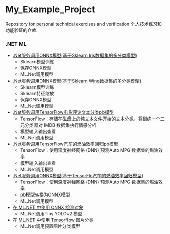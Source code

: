 # My_Example_Project
Repository for personal technical exercises and verification
个人技术练习和功能验证的仓库

### .NET ML
- [.Net服务调用ONNX模型(基于Sklearn Iris数据集的多分类模型)](https://github.com/zdz72113/My_Example_Project/blob/main/NetInvokeSklearnONNX_Iris_Example/NetInvokeSklearnONNX_Iris_Example.md)
  - Sklearn模型训练
  - 保存ONNX模型
  - ML.Net调用模型
- [.Net服务调用ONNX模型(基于Sklearn Wine数据集的多分类模型)](https://github.com/zdz72113/My_Example_Project/blob/main/NetInvokeSklearnONNX_Wine_Example/NetInvokeSklearnONNX_Wine_Example.md)
  - Sklearn模型训练
  - Sklearn特征缩放
  - 保存ONNX模型
  - ML.Net调用模型
- [.Net服务调用TensorFlow电影评论文本分类pb模型 ](https://github.com/zdz72113/My_Example_Project/blob/main/NetInvokeTFModel_TextClassification_Example/NetInvokeTFModel_TextClassification_Example.md)
  - TensorFlow：存储在磁盘上的纯文本文件开始的文本分类。将训练一个二元分类器对 IMDB 数据集执行情感分析
  - 模型输入输出查看
  - ML.Net调用模型
- [.Net服务调用TensorFlow汽车的燃油效率回归pb模型 ](https://github.com/zdz72113/My_Example_Project/blob/main/NetInvokeTFModel_AutoMPG_Example/NetInvokeTFModel_AutoMPG_Example.md)
  - TensorFlow：使用深度神经网络 (DNN) 预测Auto MPG 数据集的燃油效率
  - 模型输入输出查看
  - ML.Net调用模型
- [.Net服务调用ONNX模型(基于TensorFlo汽车的燃油效率回归模型)](https://github.com/zdz72113/My_Example_Project/blob/main/NetInvokeTFONNX_AutoMPG_Example/NetInvokeONNX_AutoMPG_Example.md)
  - TensorFlow：使用深度神经网络 (DNN) 预测Auto MPG 数据集的燃油效率
  - pb模型转换为ONNX模型
  - ML.Net调用模型
- [在 ML.NET 中使用 ONNX 检测对象](https://github.com/zdz72113/My_Example_Project/blob/main/NetInvokePreTrainedONNX_ObjectDetection_Example/NetInvokePreTrainedONNX_ObjectDetection_Example.md)
  - ML.Net调用Tiny YOLOv2 模型
- [在 ML.NET 中使用 Tensorflow 图片分类](https://github.com/zdz72113/My_Example_Project/blob/main/NetInvokePreTrainedTF_ImageClassification_Example/NetInvokePreTrainedTF_ImageClassification_Example.md)
  - ML.Net调用预置图片分类模型
